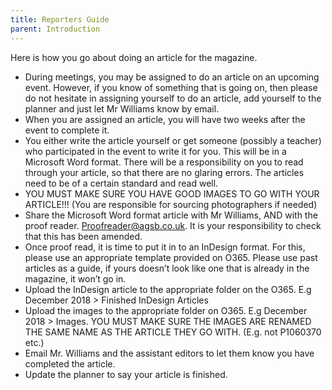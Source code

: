 ```yaml
---
title: Reporters Guide
parent: Introduction
---
```


Here is how you go about doing an article for the magazine. 
- During meetings, you may be assigned to do an article on an upcoming event. However, if you know of something that is going on, then please do not hesitate in assigning yourself to do an article, add yourself to the planner and just let Mr Williams know by email. 
- When you are assigned an article, you will have two weeks after the event to complete it. 
- You either write the article yourself or get someone (possibly a teacher) who participated in the event to write it for you. This will be in a Microsoft Word format. There will be a responsibility on you to read through your article, so that there are no glaring errors. The articles need to be of a certain standard and read well.  
- YOU MUST MAKE SURE YOU HAVE GOOD IMAGES TO GO WITH YOUR ARTICLE!!!	 (You are responsible for sourcing photographers if needed) 
- Share the Microsoft Word format article with Mr Williams, AND with the proof reader. Proofreader@agsb.co.uk. It is your responsibility to check that this has been amended. 
- Once proof read, it is time to put it in to an InDesign format. For this, please use an appropriate template provided on O365. Please use past articles as a guide, if yours doesn’t look like one that is already in the magazine, it won’t go in.  
- Upload the InDesign article to the appropriate folder on the O365. E.g December 2018 > Finished InDesign Articles 
- Upload the images to the appropriate folder on O365. E.g December 2018 > Images. YOU MUST MAKE SURE THE IMAGES ARE RENAMED THE SAME NAME AS THE ARTICLE THEY GO WITH. (E.g. not P1060370 etc.) 
- Email Mr. Williams and the assistant editors to let them know you have completed the article. 
- Update the planner to say your article is finished. 
